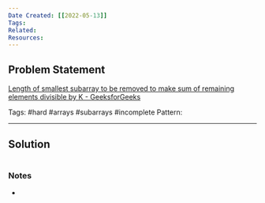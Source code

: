```yaml
---
Date Created: [[2022-05-13]]
Tags: 
Related: 
Resources: 
---
```

## Problem Statement
[Length of smallest subarray to be removed to make sum of remaining elements divisible by K - GeeksforGeeks](https://www.geeksforgeeks.org/length-of-smallest-subarray-to-be-removed-to-make-sum-of-remaining-elements-divisible-by-k/)


Tags:  #hard #arrays #subarrays #incomplete
Pattern: 

---

## Solution
``` java

```

### Notes
- 



